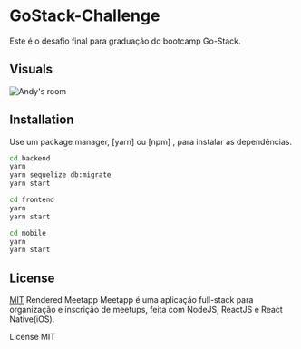 # GoStack-Challenge

Este é o desafio final para graduação do bootcamp Go-Stack.

## Visuals

![Andy's room](https://onceuponapicture.files.wordpress.com/2016/10/glenn-kim-andys-room.jpg "Quarto do Andy")

## Installation

Use um package manager, [yarn] ou [npm] , para instalar as dependências.

```bash
cd backend
yarn
yarn sequelize db:migrate
yarn start
```

```bash
cd frontend
yarn 
yarn start
```

```bash
cd mobile
yarn 
yarn start
```

## License
[MIT](https://choosealicense.com/licenses/mit/)
Rendered
Meetapp
Meetapp é uma aplicação full-stack para organização e inscrição de meetups, feita com NodeJS, ReactJS e React Native(iOS).

License
MIT
